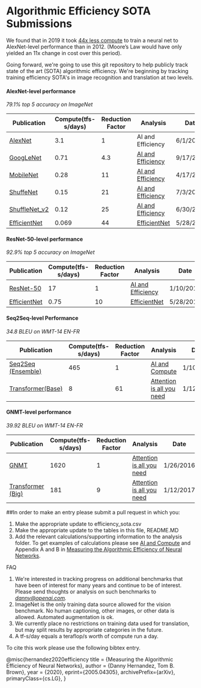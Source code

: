 # Algorithmic Efficiency SOTA Submissions
We found that in 2019 it took [44x less compute](https://openai.com/blog/ai-and-efficiency/) to train a neural net to AlexNet-level performance than in 2012.
(Moore’s Law would have only yielded an 11x change in cost over this period).

Going forward, we're going to use this git repository to help publicly track state of the art (SOTA) algorithmic efficiency.
We're beginning by tracking training efficiency SOTA's in image recognition and translation at two levels.

#### AlexNet-level performance
*79.1% top 5 accuracy on ImageNet*

| Publication| Compute(tfs-s/days)| Reduction Factor| Analysis| Date |
| ----------------------- | ------------- | ------------ | ----------------------- | ------------ |
| [AlexNet](https://papers.nips.cc/paper/4824-imagenet-classification-with-deep-convolutional-neural-networks.pdf)|3.1|1|AI and Efficiency| 6/1/2012|
| [GoogLeNet](https://arxiv.org/abs/1409.4842)|0.71|4.3|[AI and Efficiency](https://openai.com/blog/ai-and-efficiency/)| 9/17/2014|
| [MobileNet](https://arxiv.org/abs/1704.04861)|0.28|11|[AI and Efficiency](https://openai.com/blog/ai-and-efficiency/)| 4/17/2017|
| [ShuffeNet](https://arxiv.org/abs/1707.01083)|0.15|21|[AI and Efficiency](https://openai.com/blog/ai-and-efficiency/)| 7/3/2017|
| [ShuffleNet_v2](https://arxiv.org/abs/1807.11164)|0.12|25|[AI and Efficiency](https://openai.com/blog/ai-and-efficiency/)| 6/30/2018|
| [EfficientNet](https://arxiv.org/abs/1905.11946)|0.069|44|[EfficientNet](https://arxiv.org/abs/1905.11946)| 5/28/2019|

#### ResNet-50-level performance
*92.9% top 5 accuracy on ImageNet*

| Publication| Compute(tfs-s/days)| Reduction Factor| Analysis| Date |
| ----------------------- | ------------- | ------------ | ----------------------- | ------------ |
|[ResNet-50](https://arxiv.org/abs/1512.03385)|17|1|[AI and Efficiency](https://openai.com/blog/ai-and-efficiency/)| 1/10/2015|
|[EfficientNet](https://arxiv.org/abs/1905.11946)|0.75|10|[EfficientNet](https://arxiv.org/abs/1905.11946)| 5/28/2019|

#### Seq2Seq-level Performance
*34.8 BLEU on WMT-14 EN-FR*

| Publication| Compute(tfs-s/days)| Reduction Factor| Analysis| Date |
| ----------------------- | ------------- | ------------ | ----------------------- | ------------ |
[Seq2Seq (Ensemble)](https://arxiv.org/abs/1409.3215)|465|1|[AI and Compute](https://openai.com/blog/ai-and-compute/)| 1/10/2014
[Transformer(Base)](https://arxiv.org/abs/1706.03762)|8|61|[Attention is all you need](https://arxiv.org/abs/1807.11164)| 1/12/2017

#### GNMT-level performance
*39.92 BLEU on WMT-14 EN-FR*

| Publication| Compute(tfs-s/days)| Reduction Factor| Analysis| Date |
| ----------------------- | ------------- | ------------ | ----------------------- | ------------ |
[GNMT](https://arxiv.org/abs/1609.08144)|1620|1|[Attention is all you need](https://arxiv.org/abs/1807.11164)| 1/26/2016
[Transformer (Big)](https://arxiv.org/abs/1706.03762)|181|9|[Attention is all you need](https://arxiv.org/abs/1807.11164)| 1/12/2017

##In order to make an entry please submit a pull request in which you:
1. Make the appropriate update to efficiency_sota.csv
2. Make the appropriate update to the tables in this file, README.MD
3. Add the relevant calculations/supporting information to the analysis folder. To get examples of calculations please see
[AI and Compute](https://openai.com/blog/ai-and-compute/#appendixmethods) and Appendix A and B in [Measuring the Algorithmic Efficiency of Neural Networks](https://arxiv.org/abs/2005.04305).

FAQ
1. We're interested in tracking progress on additional benchmarks that have been of interest for many years and continue
to be of interest. Please send thoughts or analysis on such benchmarks to *danny@openai.com.*
2. ImageNet is the only training data source allowed for the vision benchmark. No human captioning, other images, or other data is allowed. Automated augmentation is ok.
3. We currently place no restrictions on training data used for translation, but may split results by appropriate categories in the future.
4. A tf-s/day equals a teraflop/s worth of compute run a day.

To cite this work please use the following bibtex entry.

@misc{hernandez2020efficiency
    title = {Measuring the Algorithmic Efficiency of Neural Networks},
    author = {Danny Hernandez, Tom B. Brown},
    year = {2020},
    eprint={2005.04305},
    archivePrefix={arXiv},
    primaryClass={cs.LG},
}
